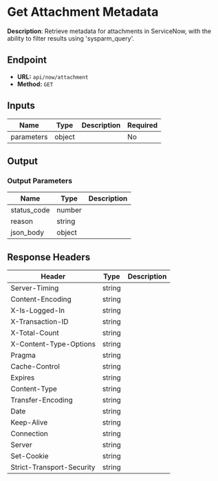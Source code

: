 # Get Attachment Metadata

**Description**: Retrieve metadata for attachments in ServiceNow, with the ability to filter results using 'sysparm_query'.

## Endpoint

- **URL:** `api/now/attachment`
- **Method:** `GET`
## Inputs

| Name | Type | Description | Required |
|------|------|-------------|----------|
| parameters | object |  | No |
## Output

### Output Parameters

| Name | Type | Description |
|------|------|-------------|
| status_code | number |  |
| reason | string |  |
| json_body | object |  |
## Response Headers

| Header | Type | Description |
|--------|------|-------------|
| Server-Timing | string |  |
| Content-Encoding | string |  |
| X-Is-Logged-In | string |  |
| X-Transaction-ID | string |  |
| X-Total-Count | string |  |
| X-Content-Type-Options | string |  |
| Pragma | string |  |
| Cache-Control | string |  |
| Expires | string |  |
| Content-Type | string |  |
| Transfer-Encoding | string |  |
| Date | string |  |
| Keep-Alive | string |  |
| Connection | string |  |
| Server | string |  |
| Set-Cookie | string |  |
| Strict-Transport-Security | string |  |